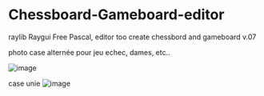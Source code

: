 # Chessboard-Gameboard-editor
raylib Raygui Free Pascal, editor too create chessbord and gameboard v.07

photo case alternée pour jeu echec, dames, etc..

![image](https://github.com/user-attachments/assets/164b5ace-b99b-48d8-8de9-f3b480d07268)



case unie 
![image](https://github.com/user-attachments/assets/042f3307-281a-4431-8e28-f07b151a12b6)
